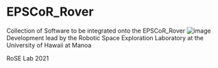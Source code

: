 # EPSCoR_Rover
 Collection of Software to be integrated onto the EPSCoR_Rover
![image](https://user-images.githubusercontent.com/73312444/140884325-ac975442-70c6-4ada-87e6-022ea52449d3.png)
Development lead by the Robotic Space Exploration Laboratory at the University of Hawaii at Manoa

RoSE Lab 2021
